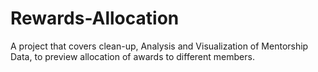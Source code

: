 # Rewards-Allocation
A project that covers clean-up, Analysis and Visualization of Mentorship Data, to preview allocation of awards to different members.  
